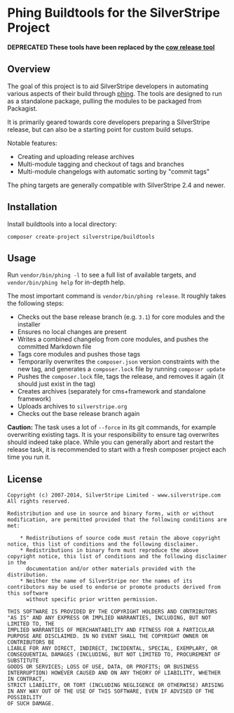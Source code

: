 # Phing Buildtools for the SilverStripe Project

**DEPRECATED These tools have been replaced by the [cow release tool](https://github.com/silverstripe/cow)**

## Overview

The goal of this project is to aid SilverStripe developers in automating various aspects of their build
through [phing](http://phing.info). The tools are designed to run as a standalone package, pulling the
modules to be packaged from Packagist.

It is primarily geared towards core developers preparing a SilverStripe release, 
but can also be a starting point for custom build setups.

Notable features:

 * Creating and uploading release archives
 * Multi-module tagging and checkout of tags and branches
 * Multi-module changelogs with automatic sorting by "commit tags"

The phing targets are generally compatible with SilverStripe 2.4 and newer.

## Installation

Install buildtools into a local directory:

	composer create-project silverstripe/buildtools

## Usage

Run `vendor/bin/phing -l` to see a full list of available targets,
and `vendor/bin/phing help` for in-depth help.

The most important command is `vendor/bin/phing release`. It roughly takes the following steps:

 * Checks out the base release branch (e.g. `3.1`) for core modules and the installer
 * Ensures no local changes are present
 * Writes a combined changelog from core modules, and pushes the committed Markdown file
 * Tags core modules and pushes those tags
 * Temporarily overwrites the `composer.json` version constraints with the new tag,
   and generates a `composer.lock` file by running `composer update`
 * Pushes the `composer.lock` file, tags the release, and removes it again (it should just exist in the tag)
 * Creates archives (separately for cms+framework and standalone framework)
 * Uploads archives to `silverstripe.org`
 * Checks out the base release branch again

**Caution:** The task uses a lot of `--force` in its git commands, for example
overwriting existing tags. It is your responsibility to ensure tag overwrites
should indeed take place. While you can generally abort and restart the release task,
it is recommended to start with a fresh composer project each time you run it.

## License ##

	Copyright (c) 2007-2014, SilverStripe Limited - www.silverstripe.com
	All rights reserved.

	Redistribution and use in source and binary forms, with or without modification, are permitted provided that the following conditions are met:

	    * Redistributions of source code must retain the above copyright notice, this list of conditions and the following disclaimer.
	    * Redistributions in binary form must reproduce the above copyright notice, this list of conditions and the following disclaimer in the 
	      documentation and/or other materials provided with the distribution.
	    * Neither the name of SilverStripe nor the names of its contributors may be used to endorse or promote products derived from this software 
	      without specific prior written permission.

	THIS SOFTWARE IS PROVIDED BY THE COPYRIGHT HOLDERS AND CONTRIBUTORS "AS IS" AND ANY EXPRESS OR IMPLIED WARRANTIES, INCLUDING, BUT NOT LIMITED TO, THE 
	IMPLIED WARRANTIES OF MERCHANTABILITY AND FITNESS FOR A PARTICULAR PURPOSE ARE DISCLAIMED. IN NO EVENT SHALL THE COPYRIGHT OWNER OR CONTRIBUTORS BE 
	LIABLE FOR ANY DIRECT, INDIRECT, INCIDENTAL, SPECIAL, EXEMPLARY, OR CONSEQUENTIAL DAMAGES (INCLUDING, BUT NOT LIMITED TO, PROCUREMENT OF SUBSTITUTE 
	GOODS OR SERVICES; LOSS OF USE, DATA, OR PROFITS; OR BUSINESS INTERRUPTION) HOWEVER CAUSED AND ON ANY THEORY OF LIABILITY, WHETHER IN CONTRACT, 
	STRICT LIABILITY, OR TORT (INCLUDING NEGLIGENCE OR OTHERWISE) ARISING IN ANY WAY OUT OF THE USE OF THIS SOFTWARE, EVEN IF ADVISED OF THE POSSIBILITY 
	OF SUCH DAMAGE.
